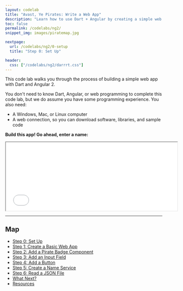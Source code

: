 ```yaml
---
layout: codelab
title: "Avast, Ye Pirates: Write a Web App"
description: "Learn how to use Dart + Angular by creating a simple web app."
toc: false
permalink: /codelabs/ng2/
snippet_img: images/piratemap.jpg

nextpage:
  url: /codelabs/ng2/0-setup
  title: "Step 0: Set Up"

header:
  css: ["/codelabs/ng2/darrrt.css"]
---
```


This code lab walks you through the process of building a simple
web app with Dart and Angular 2.

You don't need to know Dart, Angular, or web programming to complete
this code lab, but we do assume you have some programming experience.
You also need:

* A Windows, Mac, or Linux computer
* A web connection, so you can download software, libraries, and sample code

<strong>Build this app! Go ahead, enter a name:</strong>

<iframe class="running-app-frame"
        style="height:220px;width:550px;"
        src="examples/web/index.html">
</iframe>

<hr>

<div class="piratemap" markdown="1" style="min-height:325px">

## Map

* [Step 0: Set Up](0-setup)
* [Step 1: Create a Basic Web App](1-skeleton)
* [Step 2: Add a Pirate Badge Component](2-blankbadge)
* [Step 3: Add an Input Field](3-inputnamebadge)
* [Step 4: Add a Button](4-buttonbadge)
* [Step 5: Create a Name Service](5-piratenameservice)
* [Step 6: Read a JSON File](6-readjsonfile)
* [What Next?](what-next)
* [Resources](resources)
</div>
